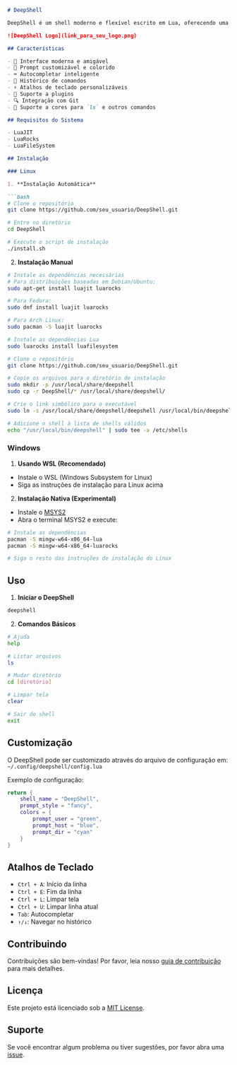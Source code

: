 ```markdown
# DeepShell

DeepShell é um shell moderno e flexível escrito em Lua, oferecendo uma experiência de linha de comando aprimorada com recursos como autocompletar, histórico de comandos, atalhos personalizáveis e um prompt customizável.

![DeepShell Logo](link_para_seu_logo.png)

## Características

- 🚀 Interface moderna e amigável
- 🎨 Prompt customizável e colorido
- ⌨️ Autocompletar inteligente
- 📝 Histórico de comandos
- ⚡ Atalhos de teclado personalizáveis
- 🎯 Suporte a plugins
- 🔍 Integração com Git
- 🎪 Suporte a cores para `ls` e outros comandos

## Requisitos do Sistema

- LuaJIT
- LuaRocks
- LuaFileSystem

## Instalação

### Linux

1. **Instalação Automática**

```bash
# Clone o repositório
git clone https://github.com/seu_usuario/DeepShell.git

# Entre no diretório
cd DeepShell

# Execute o script de instalação
./install.sh
```

2. **Instalação Manual**

```bash
# Instale as dependências necessárias
# Para distribuições baseadas em Debian/Ubuntu:
sudo apt-get install luajit luarocks

# Para Fedora:
sudo dnf install luajit luarocks

# Para Arch Linux:
sudo pacman -S luajit luarocks

# Instale as dependências Lua
sudo luarocks install luafilesystem

# Clone o repositório
git clone https://github.com/seu_usuario/DeepShell.git

# Copie os arquivos para o diretório de instalação
sudo mkdir -p /usr/local/share/deepshell
sudo cp -r DeepShell/* /usr/local/share/deepshell/

# Crie o link simbólico para o executável
sudo ln -s /usr/local/share/deepshell/deepshell /usr/local/bin/deepshell

# Adicione o shell à lista de shells válidos
echo "/usr/local/bin/deepshell" | sudo tee -a /etc/shells
```

### Windows

1. **Usando WSL (Recomendado)**

- Instale o WSL (Windows Subsystem for Linux)
- Siga as instruções de instalação para Linux acima

2. **Instalação Nativa (Experimental)**

- Instale o [MSYS2](https://www.msys2.org/)
- Abra o terminal MSYS2 e execute:

```bash
# Instale as dependências
pacman -S mingw-w64-x86_64-lua
pacman -S mingw-w64-x86_64-luarocks

# Siga o resto das instruções de instalação do Linux
```

## Uso

1. **Iniciar o DeepShell**

```bash
deepshell
```

2. **Comandos Básicos**

```bash
# Ajuda
help

# Listar arquivos
ls

# Mudar diretório
cd [diretório]

# Limpar tela
clear

# Sair do shell
exit
```

## Customização

O DeepShell pode ser customizado através do arquivo de configuração em:
`~/.config/deepshell/config.lua`

Exemplo de configuração:

```lua
return {
    shell_name = "DeepShell",
    prompt_style = "fancy",
    colors = {
        prompt_user = "green",
        prompt_host = "blue",
        prompt_dir = "cyan"
    }
}
```

## Atalhos de Teclado

- `Ctrl + A`: Início da linha
- `Ctrl + E`: Fim da linha 
- `Ctrl + L`: Limpar tela
- `Ctrl + U`: Limpar linha atual
- `Tab`: Autocompletar
- `↑/↓`: Navegar no histórico

## Contribuindo

Contribuições são bem-vindas! Por favor, leia nosso [guia de contribuição](CONTRIBUTING.md) para mais detalhes.

## Licença

Este projeto está licenciado sob a [MIT License](LICENSE).

## Suporte

Se você encontrar algum problema ou tiver sugestões, por favor abra uma [issue](https://github.com/seu_usuario/DeepShell/issues).

```
